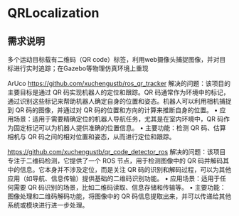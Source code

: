 # QRLocalization

## 需求说明

多个运动目标载有二维码（QR code）标签，利用web摄像头捕捉图像，并对目标进行实时追踪；在Gazebo等物理仿真环境上重现

ArUco
https://github.com/xuchengustb/ros_qr_tracker
解决的问题：该项目的主要目标是通过 QR 码实现机器人的定位和跟踪。QR 码通常作为环境中的标记，通过识别这些标记来帮助机器人确定自身的位置和姿态。机器人可以利用相机捕捉到 QR 码的图像，并通过对 QR 码的位置和方向的计算来推断自身的位置。
	•	应用场景：适用于需要精确定位的机器人导航任务，尤其是在室内环境中，QR 码作为固定标记可以为机器人提供准确的位置信息。
	•	主要功能：检测 QR 码、估算相机与 QR 码之间的相对位置和姿态，从而进行定位和跟踪。

https://github.com/xuchengustb/qr_code_detector_ros
解决的问题：该项目专注于二维码检测，它提供了一个 ROS 节点，用于检测图像中的 QR 码并解码其中的信息。它本身并不涉及定位，而是关注 QR 码的识别和解码过程，可以为其他应用（如导航、信息传输）提供基础的二维码识别功能。
	•	应用场景：适用于任何需要 QR 码识别的场景，比如二维码读取、信息存储和传输等。
	•	主要功能：图像处理和二维码解码功能，将图像中的 QR 码信息提取出来，并可以传递给其他系统或模块进行进一步处理。
